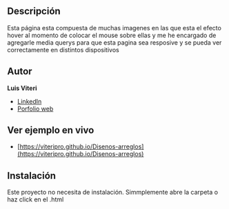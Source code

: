 ## Descripción
Esta página esta compuesta de muchas imagenes en las que esta el efecto hover al momento de colocar el mouse sobre ellas
y me he encargado de agregarle media querys para que esta pagina sea resposive y se pueda ver correctamente en
distintos dispositivos
 
## Autor
**Luis Viteri**

* [LinkedIn](https://www.linkedin.com/in/luis-viteri-a47471243)
* [Porfolio web](https://midominio.es/)

## Ver ejemplo en vivo
- [https://viteripro.github.io/Disenos-arreglos](https://viteripro.github.io/Disenos-arreglos)
## Instalación
Este proyecto no necesita de instalación. Simmplemente abre la carpeta o haz click en el .html
